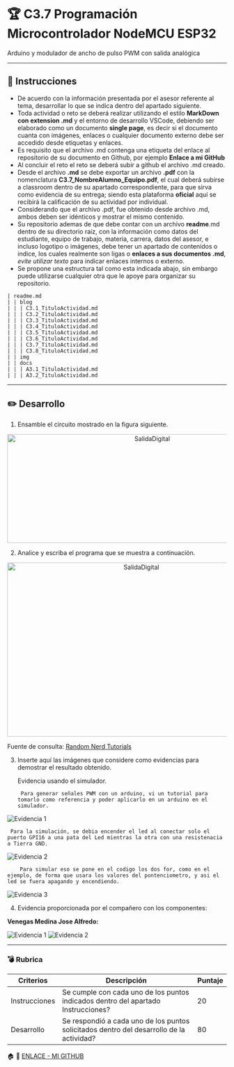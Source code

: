 # :trophy: C3.7 Programación Microcontrolador NodeMCU ESP32

Arduino y modulador de ancho de pulso PWM con salida analógica

___

## :blue_book: Instrucciones

- De acuerdo con la información presentada por el asesor referente al tema, desarrollar lo que se indica dentro del apartado siguiente.
- Toda actividad o reto se deberá realizar utilizando el estilo **MarkDown con extension .md** y el entorno de desarrollo VSCode, debiendo ser elaborado como un documento **single page**, es decir si el documento cuanta con imágenes, enlaces o cualquier documento externo debe ser accedido desde etiquetas y enlaces.
- Es requisito que el archivo .md contenga una etiqueta del enlace al repositorio de su documento en Github, por ejemplo **Enlace a mi GitHub**
- Al concluir el reto el reto se deberá subir a github el archivo .md creado.
- Desde el archivo **.md** se debe exportar un archivo **.pdf** con la nomenclatura **C3.7_NombreAlumno_Equipo.pdf**, el cual deberá subirse a classroom dentro de su apartado correspondiente, para que sirva como evidencia de su entrega; siendo esta plataforma **oficial** aquí se recibirá la calificación de su actividad por individual.
- Considerando que el archivo .pdf, fue obtenido desde archivo .md, ambos deben ser idénticos y mostrar el mismo contenido.
- Su repositorio ademas de que debe contar con un archivo **readme**.md dentro de su directorio raíz, con la información como datos del estudiante, equipo de trabajo, materia, carrera, datos del asesor, e incluso logotipo o imágenes, debe tener un apartado de contenidos o indice, los cuales realmente son ligas o **enlaces a sus documentos .md**, _evite utilizar texto_ para indicar enlaces internos o externo.
- Se propone una estructura tal como esta indicada abajo, sin embargo puede utilizarse cualquier otra que le apoye para organizar su repositorio.  


``` 
| readme.md
| | blog
| | | C3.1_TituloActividad.md
| | | C3.2_TituloActividad.md
| | | C3.3_TituloActividad.md
| | | C3.4_TituloActividad.md
| | | C3.5_TituloActividad.md
| | | C3.6_TituloActividad.md
| | | C3.7_TituloActividad.md
| | | C3.8_TituloActividad.md
| | img
| | docs
| | | A3.1_TituloActividad.md
| | | A3.2_TituloActividad.md
```

___

## :pencil2: Desarrollo

1. Ensamble el circuito mostrado en la figura siguiente.

<p align="center">
    <img alt="SalidaDigital" src="../IMG/C3.x_ArduinoIDE_Esquematico_ESP32_PWM.png" width=650 height=250>
</p>

2. Analice y escriba el programa que se muestra a continuación.

<p align="center">
    <img alt="SalidaDigital" src="../IMG/C3.x_ArduinoIDE_Programa_ESP32_PWM.png" width=600 height=400>
</p>

Fuente de consulta: [Random Nerd Tutorials](https://randomnerdtutorials.com/esp32-pwm-arduino-ide/)

3. Inserte aquí las imágenes que considere como evidencias para demostrar el resultado obtenido.

    Evidencia usando el simulador.

        Para generar señales PWM con un arduino, vi un tutorial para tomarlo como referencia y poder aplicarlo en un arduino en el simulador.

![Evidencia 1](../IMG/C3.7_Evidencia1.PNG)


     Para la simulación, se debia encender el led al conectar solo el puerto GPI16 a una pata del Led mientras la otra con una resistenacia a Tierra GND.


![Evidencia 2](../IMG/C3.7_Evidenci2.PNG)


        Para simular eso se pone en el codigo los dos for, como en el ejemplo, de forma que usara los valores del pontenciometro, y asi el led se fuera apagando y encendiendo. 


![Evidencia 3](../IMG/C3.7_Evidencia3.PNG)


4. Evidencia proporcionada por el compañero con los componentes: 


**Venegas Medina Jose Alfredo:**   

![Evidencia 1](../IMG/C3.7_Evidenci6.jpg)
![Evidencia 2](../IMG/C3.7_Evidencia5.png)
___

### :bomb: Rubrica

| Criterios     | Descripción                                                                                  | Puntaje |
| ------------- | -------------------------------------------------------------------------------------------- | ------- |
| Instrucciones | Se cumple con cada uno de los puntos indicados dentro del apartado Instrucciones?            | 20 |
| Desarrollo    | Se respondió a cada uno de los puntos solicitados dentro del desarrollo de la actividad?     | 80      |

:house: :open_file_folder: [ENLACE - MI GITHUB](https://github.com/Villalobos39/SISTEMAS-PROGRAMABLES.git)